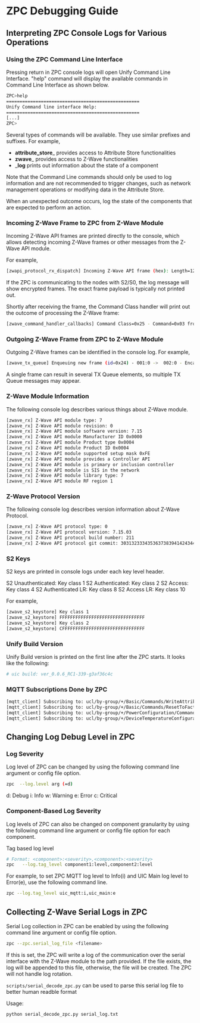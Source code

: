 # ZPC Debugging Guide

## Interpreting ZPC Console Logs for Various Operations

### Using the ZPC Command Line Interface

Pressing return in ZPC console logs will open Unify Command Line Interface.
"help" command will display the available commands in Command Line Interface as
shown below.

```bash
ZPC>help
==================================================
Unify Command line interface Help:
==================================================
[...]
ZPC>
```

Several types of commands will be available. They use similar prefixes
and suffixes. For example,
* __attribute_store___ provides access to Attribute Store functionalities
* __zwave___ provides access to Z-Wave functionalities
* ___log__ prints out information about the state of a component

Note that the Command Line commands should only be used to log information and
are not recommended to trigger changes, such as network management operations or
modifying data in the Attribute Store.

When an unexpected outcome occurs, log the state of the components that are
expected to perform an action.

### Incoming Z-Wave Frame to ZPC from Z-Wave Module

Incoming Z-Wave API frames are printed directly to the console, which allows
detecting incoming Z-Wave frames or other messages from the Z-Wave API module.

For example,

```bash
[zwapi_protocol_rx_dispatch] Incoming Z-Wave API frame (hex): Length=12 Type=00 Cmd=A8 00 00 01 00 02 04 86 14 5E 02 00 C0 00 7F 7F
```

If the ZPC is communicating to the nodes with S2/S0, the log message will show
encrypted frames. The exact frame payload is typically not printed out.

Shortly after receiving the frame, the Command Class handler will print out the
outcome of processing the Z-Wave frame:

```bash
[zwave_command_handler_callbacks] Command Class=0x25 - Command=0x03 from NodeID 004:1 handled successfully.
```

### Outgoing Z-Wave Frame from ZPC to Z-Wave Module

Outgoing Z-Wave frames can be identified in the console log. For example,

```bash
[zwave_tx_queue] Enqueuing new frame (id=0x24) - 001:0 ->  002:0 - Encapsulation 1 - Payload [6C 01 A4 04 8E 01 01 01 ]
```

A single frame can result in several TX Queue elements, so multiple TX Queue
messages may appear.

### Z-Wave Module Information

The following console log describes various things about Z-Wave module.

```bash
[zwave_rx] Z-Wave API module type: 7
[zwave_rx] Z-Wave API module revision: 0
[zwave_rx] Z-Wave API module software version: 7.15
[zwave_rx] Z-Wave API module Manufacturer ID 0x0000
[zwave_rx] Z-Wave API module Product type 0x0004
[zwave_rx] Z-Wave API module Product ID 0x0004
[zwave_rx] Z-Wave API module supported setup mask 0xFE
[zwave_rx] Z-Wave API module provides a Controller API
[zwave_rx] Z-Wave API module is primary or inclusion controller
[zwave_rx] Z-Wave API module is SIS in the network
[zwave_rx] Z-Wave API module library type: 7
[zwave_rx] Z-Wave API module RF region 1
```

### Z-Wave Protocol Version

The following console log describes version information about Z-Wave Protocol.
```bash
[zwave_rx] Z-Wave API protocol type: 0
[zwave_rx] Z-Wave API protocol version: 7.15.03
[zwave_rx] Z-Wave API protocol build number: 211
[zwave_rx] Z-Wave API protocol git commit: 30313233343536373839414243444546
```

### S2 Keys

S2 keys are printed in console logs under each key level header.

S2 Unauthenticated:     Key class 1
S2 Authenticated:       Key class 2
S2 Access:              Key class 4
S2 Authenticated LR:    Key class 8
S2 Access LR:           Key class 10

For example,

```bash
[zwave_s2_keystore] Key class 1
[zwave_s2_keystore] FFFFFFFFFFFFFFFFFFFFFFFFFFFFFFFF
[zwave_s2_keystore] Key class 2
[zwave_s2_keystore] CFFFFFFFFFFFFFFFFFFFFFFFFFFFFFFF
```

### Unify Build Version

Unify Build version is printed on the first line after the ZPC starts. It looks
like the following:

```bash
# uic build: ver_0.0.6_RC1-339-g3af36c4c
```

### MQTT Subscriptions Done by ZPC

```bash
[mqtt_client] Subscribing to: ucl/by-group/+/Basic/Commands/WriteAttributes
[mqtt_client] Subscribing to: ucl/by-group/+/Basic/Commands/ResetToFactoryDefaults
[mqtt_client] Subscribing to: ucl/by-group/+/PowerConfiguration/Commands/WriteAttributes
[mqtt_client] Subscribing to: ucl/by-group/+/DeviceTemperatureConfiguration/Commands/WriteAttributes
```

## Changing Log Debug Level in ZPC

### Log Severity

Log level of ZPC can be changed by using the following command line argument or config
file option.

```bash
zpc  --log.level arg (=d)
```

d: Debug
i: Info
w: Warning
e: Error
c: Critical

### Component-Based Log Severity

Log levels of ZPC can also be changed on component granularity by using the
following command line argument or config file option for each component.

Tag based log level

```bash
# Format: <component>:<severity>,<component>:<severity>
zpc   --log.tag_level component1:level,component2:level
```

For example, to set ZPC MQTT log level to Info(i) and UIC Main log level to
Error(e), use the following command line.

```bash
zpc --log.tag_level uic_mqtt:i,uic_main:e
```


## Collecting Z-Wave Serial Logs in ZPC

Serial Log collection in ZPC can be enabled by using the following command line
argument or config file option.

```bash
zpc --zpc.serial_log_file <filename>
```

If this is set, the ZPC will write a log of the communication over the serial
interface with the Z-Wave module to the path provided. If the file exists, the
log will be appended to this file, otherwise, the file will be created. The
ZPC will not handle log rotation.

`scripts/serial_decode_zpc.py` can be used to parse this serial log file to better
human readble format

Usage:

```console
python serial_decode_zpc.py serial_log.txt
```

